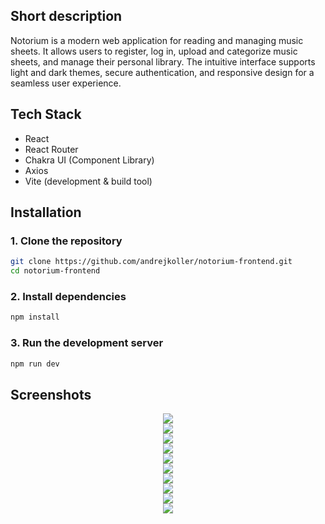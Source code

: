 ## Short description

Notorium is a modern web application for reading and managing music sheets. It allows users to register, log in, upload and categorize music sheets, and manage their personal library. The intuitive interface supports light and dark themes, secure authentication, and responsive design for a seamless user experience.

## Tech Stack

- React
- React Router
- Chakra UI (Component Library)
- Axios
- Vite (development & build tool)

## Installation

### 1. Clone the repository

```bash
git clone https://github.com/andrejkoller/notorium-frontend.git
cd notorium-frontend
```
### 2. Install dependencies

```bash
npm install
```
### 3. Run the development server

```bash
npm run dev
```
## Screenshots
<div align="center">
  <div>
    <img src="https://github.com/user-attachments/assets/5c714cf9-1cd0-496f-8620-425bb3514848">
  </div>
  <div>
    <img src="https://github.com/user-attachments/assets/064b2f75-6a83-4d42-855c-65c724c8075f">
  </div>
  <div>
    <img src="https://github.com/user-attachments/assets/b6839ee2-17e1-46ed-810e-8d991e3302f1">
  </div>
  <div>
    <img src="https://github.com/user-attachments/assets/a8d9260a-3a82-42c4-9d81-9b4d884a0c65">
  </div>
  <div>
    <img src="https://github.com/user-attachments/assets/d462236d-63c2-4c0c-bc6d-388f362e5492">
  </div>
  <div>
    <img src="https://github.com/user-attachments/assets/e9e1a2f0-34b8-4be2-abe4-de3fe11aeda7">
  </div>
  <div>
    <img src="https://github.com/user-attachments/assets/638b3249-300b-4f06-9f09-bf2b096d63ca">
  </div>
  <div>
    <img src="https://github.com/user-attachments/assets/3f6ceb51-c755-49a5-84af-55c4833aa937">
  </div>
  <div>
    <img src="https://github.com/user-attachments/assets/b33704f4-414c-4776-8a57-8d05edbbb390">
  </div>
  <div>
    <img src="https://github.com/user-attachments/assets/9dac745e-5db0-4460-af2a-a4475f19069d">
  </div>
</div>
